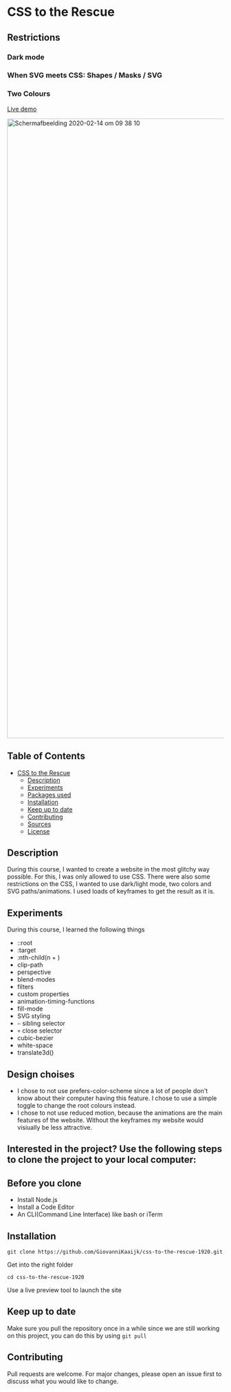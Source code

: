# CSS to the Rescue

## Restrictions

### Dark mode
### When SVG meets CSS: Shapes / Masks / SVG
### Two Colours

[Live demo](https://giovannikaaijk.github.io/web-app-from-scratch-1920/index.html)

<img width="1440" alt="Schermafbeelding 2020-02-14 om 09 38 10" src="https://user-images.githubusercontent.com/43671292/75470495-0fe4bc00-5991-11ea-9af1-fb7f637199cf.png">

## Table of Contents

- [CSS to the Rescue](#css-to-the-rescue)
  * [Description](#description)
  * [Experiments](#experiments)
  * [Packages used](#packages-used)
  * [Installation](#installation)
  * [Keep up to date](#keep-up-to-date)
  * [Contributing](#contributing)
  * [Sources](#sources)
  * [License](#license)

## Description

During this course, I wanted to create a website in the most glitchy way possible. For this, I was only allowed to use CSS. There were also some restrictions on the CSS, I wanted to use dark/light mode, two colors and SVG paths/animations. I used loads of keyframes to get the result as it is.

## Experiments

During this course, I learned the following things
- ::root
- :target
- :nth-child(n + )
- clip-path
- perspective
- blend-modes
- filters
- custom properties
- animation-timing-functions
- fill-mode
- SVG styling
- ```~``` sibling selector
- ```+``` close selector
- cubic-bezier
- white-space
- translate3d()

## Design choises

- I chose to not use prefers-color-scheme since a lot of people don't know about their computer having this feature. I chose to use a simple toggle to change the root colours instead.
- I chose to not use reduced motion, because the animations are the main features of the website. Without the keyframes my website would visiually be less attractive.

## Interested in the project? Use the following steps to clone the project to your local computer:

## Before you clone

* Install Node.js
* Install a Code Editor
* An CLI(Command Line Interface) like bash or iTerm

## Installation

```
git clone https://github.com/GiovanniKaaijk/css-to-the-rescue-1920.git
```
Get into the right folder
```
cd css-to-the-rescue-1920
```
Use a live preview tool to launch the site

## Keep up to date
Make sure you pull the repository once in a while since we are still working on this project, you can do this by using ```git pull```

## Contributing

Pull requests are welcome. For major changes, please open an issue first to discuss what you would like to change.

